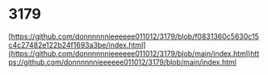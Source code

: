 # 3179
[https://github.com/donnnnnnieeeeee011012/3179/blob/f0831360c5630c15c4c27482e122b24f1693a3be/index.html](https://github.com/donnnnnnieeeeee011012/3179/blob/main/index.html)https://github.com/donnnnnnieeeeee011012/3179/blob/main/index.html
